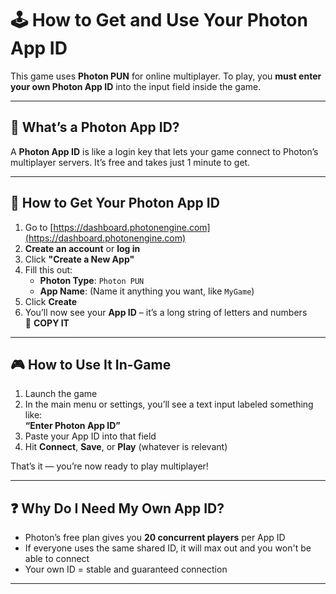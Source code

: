 # 🕹️ How to Get and Use Your Photon App ID

This game uses **Photon PUN** for online multiplayer. To play, you **must enter your own Photon App ID** into the input field inside the game.

---

## 🔑 What’s a Photon App ID?

A **Photon App ID** is like a login key that lets your game connect to Photon’s multiplayer servers. It’s free and takes just 1 minute to get.

---

## 🚀 How to Get Your Photon App ID

1. Go to [https://dashboard.photonengine.com](https://dashboard.photonengine.com)
2. **Create an account** or **log in**
3. Click **"Create a New App"**
4. Fill this out:
   - **Photon Type**: `Photon PUN`
   - **App Name**: (Name it anything you want, like `MyGame`)
5. Click **Create**
6. You’ll now see your **App ID** – it’s a long string of letters and numbers  
   🔗 **COPY IT**

---

## 🎮 How to Use It In-Game

1. Launch the game
2. In the main menu or settings, you’ll see a text input labeled something like:  
   **“Enter Photon App ID”**
3. Paste your App ID into that field
4. Hit **Connect**, **Save**, or **Play** (whatever is relevant)

That’s it — you’re now ready to play multiplayer!

---

## ❓ Why Do I Need My Own App ID?

- Photon’s free plan gives you **20 concurrent players** per App ID
- If everyone uses the same shared ID, it will max out and you won't be able to connect
- Your own ID = stable and guaranteed connection

---
